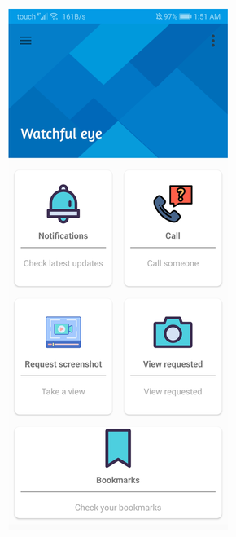 ![first screen](https://github.com/hadikachmar3/watchfull-eye-android/blob/master/project%20screenshots/Screenshot_20200714_015147_com.example.notificationproject.jpg)